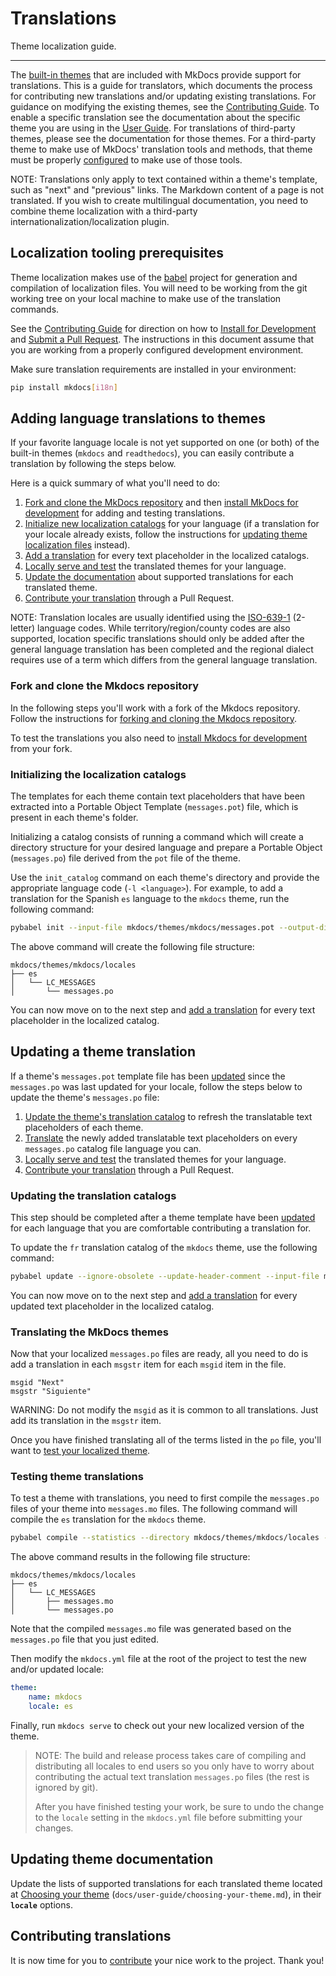 # Translations

Theme localization guide.

---

The [built-in themes] that are included with MkDocs provide support for
translations. This is a guide for translators, which documents the process for
contributing new translations and/or updating existing translations. For
guidance on modifying the existing themes, see the [Contributing Guide][update
themes]. To enable a specific translation see the documentation about the
specific theme you are using in the [User Guide][built-in themes]. For
translations of third-party themes, please see the documentation for those
themes. For a third-party theme to make use of MkDocs' translation tools and
methods, that theme must be properly [configured] to make use of those tools.

NOTE:
Translations only apply to text contained within a theme's template, such
as "next" and "previous" links. The Markdown content of a page is not
translated. If you wish to create multilingual documentation, you need to
combine theme localization with a third-party
internationalization/localization plugin.

[built-in themes]: ../user-guide/choosing-your-theme.md
[update themes]: ../about/contributing.md#submitting-changes-to-the-builtin-themes
[configured]: themes.md#supporting-theme-localizationtranslation

## Localization tooling prerequisites

Theme localization makes use of the [babel][babel] project for generation and
compilation of localization files. You will need to be working from the
git working tree on your local machine to make use of the translation commands.

See the [Contributing Guide] for direction on how to [Install for Development]
and [Submit a Pull Request]. The instructions in this document assume that you
are working from a properly configured development environment.

Make sure translation requirements are installed in your environment:

```bash
pip install mkdocs[i18n]
```

[babel]: http://babel.pocoo.org/en/latest/cmdline.html
[Contributing Guide]: ../about/contributing.md
[Install for Development]: ../about/contributing.md#installing-for-development
[Submit a Pull Request]: ../about/contributing.md#submitting-pull-requests

## Adding language translations to themes

If your favorite language locale is not yet supported on one (or both) of the
built-in themes (`mkdocs` and `readthedocs`), you can easily contribute a
translation by following the steps below.

Here is a quick summary of what you'll need to do:

1. [Fork and clone the MkDocs repository](#fork-and-clone-the-mkdocs-repository) and then [install MkDocs for development](/about/contributing/#installing-for-development) for adding and testing translations.
2. [Initialize new localization catalogs](#initializing-the-localization-catalogs) for your language (if a translation for your locale already exists, follow the instructions for [updating theme localization files](/user-guide/custom-themes/#localizing-themes) instead).
3. [Add a translation](#translating-the-mkdocs-themes) for every text placeholder in the localized catalogs.
4. [Locally serve and test](#testing-theme-translations) the translated themes for your language.
5. [Update the documentation](#updating-theme-documentation) about supported translations for each translated theme.
6. [Contribute your translation](#contributing-translations) through a Pull Request.

NOTE:
Translation locales are usually identified using the [ISO-639-1] (2-letter)
language codes. While territory/region/county codes are also supported,
location specific translations should only be added after the general
language translation has been completed and the regional dialect requires
use of a term which differs from the general language translation.

[ISO-639-1]: https://en.wikipedia.org/wiki/ISO_639-1

### Fork and clone the Mkdocs repository

In the following steps you'll work with a fork of the Mkdocs repository. Follow
the instructions for [forking and cloning the Mkdocs
repository](/about/contributing/#installing-for-development).

To test the translations you also need to [install Mkdocs for
development](/about/contributing/#installing-for-development) from your fork.

### Initializing the localization catalogs

The templates for each theme contain text placeholders that have been extracted
into a Portable Object Template (`messages.pot`) file, which is present in each
theme's folder.

Initializing a catalog consists of running a command which will create a
directory structure for your desired language and prepare a Portable Object
(`messages.po`) file derived from the `pot` file of the theme.

Use the `init_catalog` command on each theme's directory and provide the
appropriate language code (`-l <language>`). For example, to add a translation
for the Spanish `es` language to the `mkdocs` theme, run the following command:

```bash
pybabel init --input-file mkdocs/themes/mkdocs/messages.pot --output-dir mkdocs/themes/mkdocs/locales --locale es
```

The above command will create the following file structure:

```text
mkdocs/themes/mkdocs/locales
├── es
│   └── LC_MESSAGES
│       └── messages.po
```

You can now move on to the next step and [add a
translation](#translating-the-mkdocs-themes) for every text placeholder in the
localized catalog.

## Updating a theme translation

If a theme's `messages.pot` template file has been [updated][update themes]
since the `messages.po` was last updated for your locale, follow the steps
below to update the theme's `messages.po` file:

1. [Update the theme's translation catalog](#updating-the-translation-catalogs) to refresh the translatable text placeholders of each theme.
2. [Translate](#translating-the-mkdocs-themes) the newly added translatable text placeholders on every `messages.po` catalog file language you can.
3. [Locally serve and test](#testing-theme-translations) the translated themes for your language.
4. [Contribute your translation](#contributing-translations) through a Pull Request.

### Updating the translation catalogs

This step should be completed after a theme template have been [updated][update
themes] for each language that you are comfortable contributing a translation
for.

To update the `fr` translation catalog of the `mkdocs` theme, use the following
command:

```bash
pybabel update --ignore-obsolete --update-header-comment --input-file mkdocs/themes/mkdocs/messages.pot --output-dir mkdocs/themes/mkdocs/locales --locale fr
```

You can now move on to the next step and [add a translation] for every updated
text placeholder in the localized catalog.

[add a translation]: #translating-the-mkdocs-themes

### Translating the MkDocs themes

Now that your localized `messages.po` files are ready, all you need to do is
add a translation in each `msgstr` item for each `msgid` item in the file.

```text
msgid "Next"
msgstr "Siguiente"
```

WARNING:
Do not modify the `msgid` as it is common to all translations. Just add
its translation in the `msgstr` item.

Once you have finished translating all of the terms listed in the `po` file,
you'll want to [test your localized theme](#testing-theme-translations).

### Testing theme translations

To test a theme with translations, you need to first compile the `messages.po`
files of your theme into `messages.mo` files. The following command will compile
the `es` translation for the `mkdocs` theme.

```bash
pybabel compile --statistics --directory mkdocs/themes/mkdocs/locales --locale es
```

The above command results in the following file structure:

```text
mkdocs/themes/mkdocs/locales
├── es
│   └── LC_MESSAGES
│       ├── messages.mo
│       └── messages.po
```

Note that the compiled `messages.mo` file was generated based on the
`messages.po` file that you just edited.

Then modify the `mkdocs.yml` file at the root of the project to test the new
and/or updated locale:

```yaml
theme:
    name: mkdocs
    locale: es
```

Finally, run `mkdocs serve` to check out your new localized version of the theme.

> NOTE:
> The build and release process takes care of compiling and distributing
> all locales to end users so you only have to worry about contributing the
> actual text translation `messages.po` files (the rest is ignored by git).
>
> After you have finished testing your work, be sure to undo the change to
> the `locale` setting in the `mkdocs.yml` file before submitting your
> changes.

## Updating theme documentation

Update the lists of supported translations for each translated theme located at
[Choosing your theme](../user-guide/choosing-your-theme.md)
(`docs/user-guide/choosing-your-theme.md`), in their __`locale`__ options.

## Contributing translations

It is now time for you to [contribute](../about/contributing.md) your nice work
to the project. Thank you!
